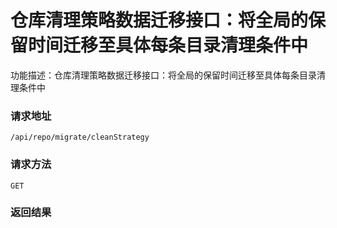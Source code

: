 # 仓库清理策略数据迁移接口：将全局的保留时间迁移至具体每条目录清理条件中
功能描述：仓库清理策略数据迁移接口：将全局的保留时间迁移至具体每条目录清理条件中

### 请求地址
```
/api/repo/migrate/cleanStrategy
```

### 请求方法
`GET`




### 返回结果

